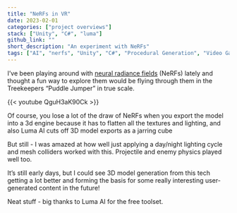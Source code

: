 ```yaml
---
title: "NeRFs in VR"
date: 2023-02-01
categories: ["project overviews"]
stack: ["Unity", "C#", "luma"]
github_link: ""
short_description: "An experiment with NeRFs"
tags: ["AI", "nerfs", "Unity", "C#", "Procedural Generation", "Video Games"]
---
```


I’ve been playing around with [neural radiance fields](https://en.wikipedia.org/wiki/Neural_radiance_field) (NeRFs) lately and thought a fun way to explore them would be flying through them in the Treekeepers “Puddle Jumper” in true scale.

{{< youtube QguH3aK90Ck >}}

Of course, you lose a lot of the draw of NeRFs when you export the model into a 3d engine because it has to flatten all the textures and lighting, and also Luma AI cuts off 3D model exports as a jarring cube

But still - I was amazed at how well just applying a day/night lighting cycle and mesh colliders worked with this. Projectile and enemy physics played well too.

It’s still early days, but I could see 3D model generation from this tech getting a lot better and forming the basis for some really interesting user-generated content in the future!

Neat stuff - big thanks to Luma AI for the free toolset.
